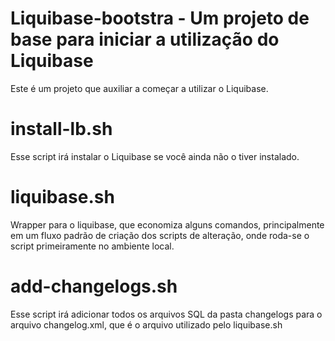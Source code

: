 # Liquibase-bootstra - Um projeto de base para iniciar a utilização do Liquibase

Este é um projeto que auxiliar a começar a utilizar o Liquibase.

# install-lb.sh

Esse script irá instalar o Liquibase se você ainda não o tiver instalado.

# liquibase.sh

Wrapper para o liquibase, que economiza alguns comandos, principalmente em um fluxo padrão de criação dos scripts de alteração, onde 
roda-se o script primeiramente no ambiente local.

# add-changelogs.sh

Esse script irá adicionar todos os arquivos SQL da pasta changelogs para o arquivo changelog.xml, que é o arquivo utilizado pelo liquibase.sh

